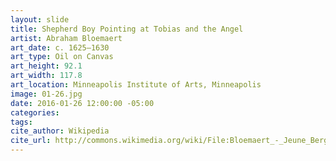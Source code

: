 ```yaml
---
layout: slide
title: Shepherd Boy Pointing at Tobias and the Angel
artist: Abraham Bloemaert
art_date: c. 1625–1630
art_type: Oil on Canvas
art_height: 92.1
art_width: 117.8
art_location: Minneapolis Institute of Arts, Minneapolis
image: 01-26.jpg
date: 2016-01-26 12:00:00 -05:00
categories:
tags:
cite_author: Wikipedia
cite_url: http://commons.wikimedia.org/wiki/File:Bloemaert_-_Jeune_Berger_montrant_Tobie_et_l%27Ange.jpg
---
```

